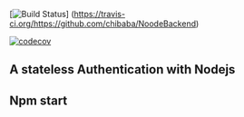 [![Build Status](https://travis-ci.org/chibaba/https://github.com/chibaba/NoodeBackend.svg?branch=master)]
(https://travis-ci.org/https://github.com/chibaba/NoodeBackend)



[![codecov](https://codecov.io/gh/https://github.com/chibaba/NoodeBackend/branch/master/graph/badge.svg)](https://codecov.io/gh/chibaba/https://github.com/chibaba/NoodeBackend)

## A stateless Authentication with Nodejs

## Npm start
